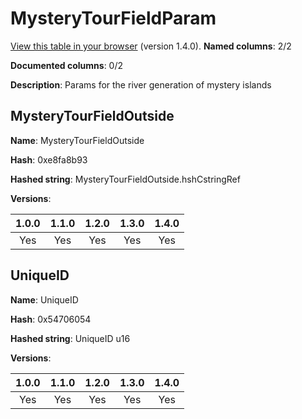 # MysteryTourFieldParam
[View this table in your browser](MysteryTourFieldParam-value.md) (version 1.4.0).
**Named columns**: 2/2

**Documented columns**: 0/2

**Description**: Params for the river generation of mystery islands
## MysteryTourFieldOutside

**Name**: MysteryTourFieldOutside

**Hash**: 0xe8fa8b93

**Hashed string**: MysteryTourFieldOutside.hshCstringRef

**Versions**: 

 | 1.0.0 | 1.1.0 | 1.2.0 | 1.3.0 | 1.4.0 |
|:--:|:--:|:--:|:--:|:--:|
| Yes | Yes | Yes | Yes | Yes | 


## UniqueID

**Name**: UniqueID

**Hash**: 0x54706054

**Hashed string**: UniqueID u16

**Versions**: 

 | 1.0.0 | 1.1.0 | 1.2.0 | 1.3.0 | 1.4.0 |
|:--:|:--:|:--:|:--:|:--:|
| Yes | Yes | Yes | Yes | Yes | 


